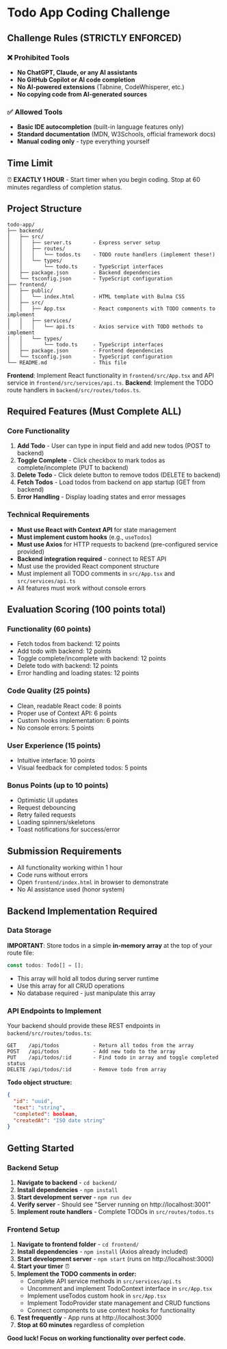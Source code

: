# Todo App Coding Challenge

## Challenge Rules (STRICTLY ENFORCED)

### ❌ Prohibited Tools
- **No ChatGPT, Claude, or any AI assistants**
- **No GitHub Copilot or AI code completion**
- **No AI-powered extensions** (Tabnine, CodeWhisperer, etc.)
- **No copying code from AI-generated sources**

### ✅ Allowed Tools
- **Basic IDE autocompletion** (built-in language features only)
- **Standard documentation** (MDN, W3Schools, official framework docs)
- **Manual coding only** - type everything yourself

## Time Limit

⏰ **EXACTLY 1 HOUR** - Start timer when you begin coding. Stop at 60 minutes regardless of completion status.

## Project Structure

```
todo-app/
├── backend/
│   ├── src/
│   │   ├── server.ts       - Express server setup
│   │   ├── routes/
│   │   │   └── todos.ts    - TODO route handlers (implement these!)
│   │   └── types/
│   │       └── todo.ts     - TypeScript interfaces
│   ├── package.json        - Backend dependencies
│   └── tsconfig.json       - TypeScript configuration
├── frontend/
│   ├── public/
│   │   └── index.html      - HTML template with Bulma CSS
│   ├── src/
│   │   ├── App.tsx         - React components with TODO comments to implement
│   │   ├── services/
│   │   │   └── api.ts      - Axios service with TODO methods to implement
│   │   └── types/
│   │       └── todo.ts     - TypeScript interfaces
│   ├── package.json        - Frontend dependencies
│   └── tsconfig.json       - TypeScript configuration
└── README.md               - This file
```

**Frontend**: Implement React functionality in `frontend/src/App.tsx` and API service in `frontend/src/services/api.ts`.
**Backend**: Implement the TODO route handlers in `backend/src/routes/todos.ts`.

## Required Features (Must Complete ALL)

### Core Functionality
1. **Add Todo** - User can type in input field and add new todos (POST to backend)
2. **Toggle Complete** - Click checkbox to mark todos as complete/incomplete (PUT to backend)
3. **Delete Todo** - Click delete button to remove todos (DELETE to backend)
4. **Fetch Todos** - Load todos from backend on app startup (GET from backend)
5. **Error Handling** - Display loading states and error messages

### Technical Requirements
- **Must use React with Context API** for state management
- **Must implement custom hooks** (e.g., `useTodos`)
- **Must use Axios** for HTTP requests to backend (pre-configured service provided)
- **Backend integration required** - connect to REST API
- Must use the provided React component structure
- Must implement all TODO comments in `src/App.tsx` and `src/services/api.ts`
- All features must work without console errors

## Evaluation Scoring (100 points total)

### Functionality (60 points)
- Fetch todos from backend: 12 points
- Add todo with backend: 12 points
- Toggle complete/incomplete with backend: 12 points
- Delete todo with backend: 12 points
- Error handling and loading states: 12 points

### Code Quality (25 points)
- Clean, readable React code: 8 points
- Proper use of Context API: 6 points
- Custom hooks implementation: 6 points
- No console errors: 5 points

### User Experience (15 points)
- Intuitive interface: 10 points
- Visual feedback for completed todos: 5 points

### Bonus Points (up to 10 points)
- Optimistic UI updates
- Request debouncing
- Retry failed requests
- Loading spinners/skeletons
- Toast notifications for success/error

## Submission Requirements

- All functionality working within 1 hour
- Code runs without errors
- Open `frontend/index.html` in browser to demonstrate
- No AI assistance used (honor system)

## Backend Implementation Required

### Data Storage
**IMPORTANT**: Store todos in a simple **in-memory array** at the top of your route file:
```typescript
const todos: Todo[] = [];
```
- This array will hold all todos during server runtime
- Use this array for all CRUD operations
- No database required - just manipulate this array

### API Endpoints to Implement

Your backend should provide these REST endpoints in `backend/src/routes/todos.ts`:

```
GET    /api/todos           - Return all todos from the array
POST   /api/todos           - Add new todo to the array
PUT    /api/todos/:id       - Find todo in array and toggle completed status
DELETE /api/todos/:id       - Remove todo from array
```

**Todo object structure:**
```json
{
  "id": "uuid",
  "text": "string",
  "completed": boolean,
  "createdAt": "ISO date string"
}
```

## Getting Started

### Backend Setup
1. **Navigate to backend** - `cd backend/`
2. **Install dependencies** - `npm install`
3. **Start development server** - `npm run dev`
4. **Verify server** - Should see "Server running on http://localhost:3001"
5. **Implement route handlers** - Complete TODOs in `src/routes/todos.ts`

### Frontend Setup
1. **Navigate to frontend folder** - `cd frontend/`
2. **Install dependencies** - `npm install` (Axios already included)
3. **Start development server** - `npm start` (runs on http://localhost:3000)
4. **Start your timer** ⏰
5. **Implement the TODO comments in order:**
   - Complete API service methods in `src/services/api.ts`
   - Uncomment and implement TodoContext interface in `src/App.tsx`
   - Implement useTodos custom hook in `src/App.tsx`
   - Implement TodoProvider state management and CRUD functions
   - Connect components to use context hooks for functionality
6. **Test frequently** - App runs at http://localhost:3000
7. **Stop at 60 minutes** regardless of completion

**Good luck! Focus on working functionality over perfect code.**